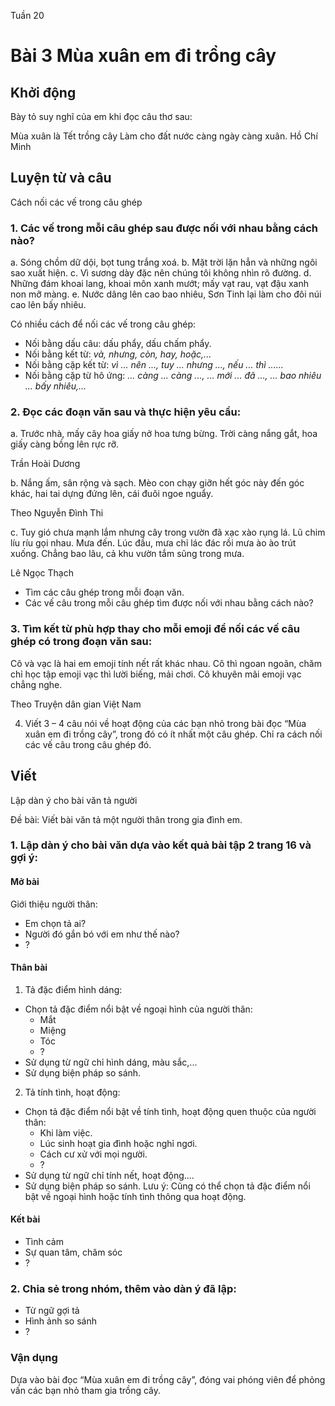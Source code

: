 Tuần 20
# Bài 3 Mùa xuân em đi trồng cây

## Khởi động

Bày tỏ suy nghĩ của em khi đọc câu thơ sau:

Mùa xuân là Tết trồng cây
Làm cho đất nước càng ngày càng xuân.
Hồ Chí Minh

## Luyện từ và câu

Cách nối các vế trong câu ghép

### 1. Các vế trong mỗi câu ghép sau được nối với nhau bằng cách nào?
a. Sóng chồm dữ dội, bọt tung trắng xoá.
b. Mặt trời lặn hẳn và những ngôi sao xuất hiện.
c. Vì sương dày đặc nên chúng tôi không nhìn rõ đường.
d. Những đám khoai lang, khoai môn xanh mướt; mấy vạt rau, vạt đậu xanh non mỡ màng.
e. Nước dâng lên cao bao nhiêu, Sơn Tinh lại làm cho đôi núi cao lên bấy nhiêu.

Có nhiều cách để nối các vế trong câu ghép:
- Nối bằng dấu câu: dấu phẩy, dấu chấm phẩy.
- Nối bằng kết từ: _và, nhưng, còn, hay, hoặc,..._
- Nối bằng cặp kết từ: _vì ... nên ..., tuy ... nhưng ..., nếu ... thì ......_
- Nối bằng cặp từ hô ứng: _... càng ... càng ..., ... mới ... đã ..., ... bao nhiêu ... bấy nhiêu,..._

### 2. Đọc các đoạn văn sau và thực hiện yêu cầu:
a. Trước nhà, mấy cây hoa giấy nở hoa tưng bừng. Trời càng nắng gắt, hoa giấy càng bồng lên rực rỡ.

Trần Hoài Dương

b. Nắng ấm, sân rộng và sạch. Mèo con chạy giỡn hết góc này đến góc khác, hai tai dựng đứng lên, cái đuôi ngoe nguẩy.

Theo Nguyễn Đình Thi

c. Tuy gió chưa mạnh lắm nhưng cây trong vườn đã xạc xào rụng lá. Lũ chim líu ríu gọi nhau. Mưa đến. Lúc đầu, mưa chỉ lác đác rồi mưa ào ào trút xuống. Chẳng bao lâu, cả khu vườn tắm sũng trong mưa.

Lê Ngọc Thạch

- Tìm các câu ghép trong mỗi đoạn văn.
- Các vế câu trong mỗi câu ghép tìm được nối với nhau bằng cách nào?

### 3. Tìm kết từ phù hợp thay cho mỗi emoji để nối các vế câu ghép có trong đoạn văn sau:
Cô và vạc là hai em emoji tính nết rất khác nhau. Cô thì ngoan ngoãn, chăm chỉ học tập emoji vạc thì lười biếng, mải chơi. Cô khuyên mãi emoji vạc chẳng nghe.

Theo Truyện dân gian Việt Nam

4. Viết 3 – 4 câu nói về hoạt động của các bạn nhỏ trong bài đọc “Mùa xuân em đi trồng cây”, trong đó có ít nhất một câu ghép. Chỉ ra cách nối các vế câu trong câu ghép đó.

## Viết

Lập dàn ý cho bài văn tả người

Đề bài: Viết bài văn tả một người thân trong gia đình em.
### 1. Lập dàn ý cho bài văn dựa vào kết quả bài tập 2 trang 16 và gợi ý:

#### Mở bài

Giới thiệu người thân:
- Em chọn tả ai?
- Người đó gắn bó với em như thế nào?
- ?

#### Thân bài

1. Tả đặc điểm hình dáng:
- Chọn tả đặc điểm nổi bật về ngoại hình của người thân:
  - Mắt
  - Miệng
  - Tóc
  - ?
- Sử dụng từ ngữ chỉ hình dáng, màu sắc,...
- Sử dụng biện pháp so sánh.
2. Tả tính tình, hoạt động:
- Chọn tả đặc điểm nổi bật về tính tình, hoạt động quen thuộc của người thân:
  - Khi làm việc.
  - Lúc sinh hoạt gia đình hoặc nghỉ ngơi.
  - Cách cư xử với mọi người.
  - ?
- Sử dụng từ ngữ chỉ tính nết, hoạt động....
- Sử dụng biện pháp so sánh.
Lưu ý: Cũng có thể chọn tả đặc điểm nổi bật về ngoại hình hoặc tính tình thông qua hoạt động.

#### Kết bài

- Tình cảm
- Sự quan tâm, chăm sóc
- ?

### 2. Chia sẻ trong nhóm, thêm vào dàn ý đã lập:

- Từ ngữ gợi tả
- Hình ảnh so sánh
- ?

### Vận dụng

Dựa vào bài đọc “Mùa xuân em đi trồng cây”, đóng vai phóng viên để phỏng vấn các bạn nhỏ tham gia trồng cây.
